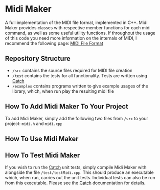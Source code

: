 Midi Maker
==========

A full implementation of the MIDI file format, implemented in C++. Midi Maker provides classes with respective member
functions for each midi command, as well as some useful utility functions. If throughout the usage of this code
you need more information on the internals of MIDI,
 I recommend the following page: [MIDI File Format](https://www.csie.ntu.edu.tw/~r92092/ref/midi/)

Repository Structure
--------------------
* `/src` contains the source files required for MIDI file creation
* `/test` contains the tests for all functionality. Tests are written using [Catch](https://github.com/philsquared/Catch)
* `/examples` contains programs written to give example usages of the library, which, when run play the resulting midi file

How To Add Midi Maker To Your Project
--------------------------------------
To add Midi Maker, simply add the following two files from `/src` to your project: `midi.h` and `midi.cpp`

How To Use Midi Maker
---------------------


How To Test Midi Maker
----------------------
If you wish to run the [Catch](https://github.com/philsquared/Catch) unit tests, simply compile Midi Maker with alongside
the file `/test/testMidi.cpp`. This should produce an executable which, when run, carries out the unit tests.
Individual tests can also be run from this executable. Please see the [Catch](https://github.com/philsquared/Catch) documentation
for details.
